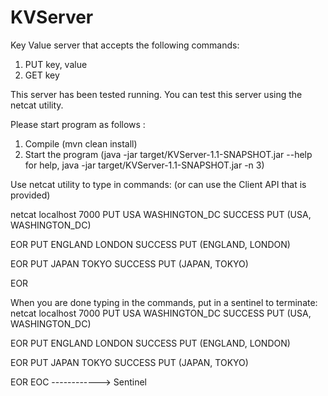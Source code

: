 # KVServer

Key Value server that accepts the following commands:

1. PUT key, value
2. GET key

This server has been tested running. You can test this server using 
the netcat utility.

Please start program as follows :

1. Compile (mvn clean install)
2. Start the program (java -jar target/KVServer-1.1-SNAPSHOT.jar --help for help, java -jar target/KVServer-1.1-SNAPSHOT.jar -n 3)

Use netcat utility to type in commands: (or can use the Client API that is provided)

netcat localhost 7000
PUT USA WASHINGTON_DC
SUCCESS PUT (USA, WASHINGTON_DC)

EOR
PUT ENGLAND LONDON
SUCCESS PUT (ENGLAND, LONDON)

EOR
PUT JAPAN TOKYO
SUCCESS PUT (JAPAN, TOKYO)

EOR


When you are done typing in the commands, put in a sentinel to terminate:
netcat localhost 7000
PUT USA WASHINGTON_DC
SUCCESS PUT (USA, WASHINGTON_DC)

EOR
PUT ENGLAND LONDON
SUCCESS PUT (ENGLAND, LONDON)

EOR
PUT JAPAN TOKYO
SUCCESS PUT (JAPAN, TOKYO)

EOR
EOC ------------> Sentinel
